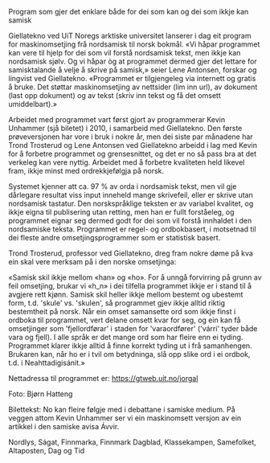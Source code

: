 Program som gjer det enklare både for dei som kan og dei som ikkje kan samisk 


Giellatekno ved UiT Noregs arktiske universitet lanserer i dag eit program for maskinomsetjing frå nordsamisk til norsk bokmål. «Vi håpar programmet kan vere til hjelp for dei som vil forstå nordsamisk tekst, men ikkje kan nordsamisk sjølv. Og vi håpar òg at programmet dermed gjer det lettare for samisktalande å velje å skrive på samisk,» seier Lene Antonsen, forskar og lingvist ved Giellatekno. «Programmet er tilgjengeleg via internett og gratis å bruke. Det støttar maskinomsetjing av nettsider (lim inn url), av dokument (last opp dokument) og av tekst (skriv inn tekst og få det omsett umiddelbart).»


Arbeidet med programmet vart først gjort av programmerar Kevin Unhammer (sjå biletet) i 2010, i samarbeid med Giellatekno. Den første prøveversjonen har vore i bruk i nokre år, men dei siste par månadene har Trond Trosterud og Lene Antonsen ved Giellatekno arbeidd i lag med Kevin for å forbetre programmet og grensesnittet, og det er no så pass bra at det verkeleg kan vere nyttig. Arbeidet med å forbetre kvaliteten held likevel fram, ikkje minst med ordrekkjefølgja på norsk.


Systemet kjenner att ca. 97 % av orda i nordsamisk tekst, men vil gje dårlegare resultat viss input inneheld mange skrivefeil, eller er skrive utan nordsamisk tastatur. Den norskspråklige teksten er av variabel kvalitet, og ikkje eigna til publisering utan retting, men han er fullt forståeleg, og programmet eignar seg dermed godt for dei som vil forstå innhaldet i den nordsamiske teksta. Programmet er regel- og ordbokbasert, i motsetnad til dei fleste andre omsetjingsprogrammer som er statistisk basert.




Trond Trosterud, professor ved Giellatekno, dreg fram nokre døme på kva ein skal vere merksam på i den norske omsetjinga:


«Samisk skil ikkje mellom «han» og «ho». For å unngå forvirring på grunn av feil omsetjing, brukar vi «h_n» i dei tilfella programmet ikkje er i stand til å avgjere rett kjønn. Samisk skil heller ikkje mellom bestemt og ubestemt form, t.d. 'skule' vs. 'skulen', så programmet gjev ikkje alltid riktig bestemtheit på norsk. Når ein omset samansette ord som ikkje finst i ordboka til programmet, vert delane  omsett kvar for seg, og ein kan få omsetjinger som 'fjellordførar' i staden for 'varaordfører' ('várri' tyder både vara og fjell). I alle språk er det mange ord som har fleire enn ei tyding. Programmet klarer ikkje alltid å finne korrekt tyding ut i frå samanhengen. Brukaren kan, når ho er i tvil om betydninga, slå opp slike ord i ei ordbok, t.d. i Neahttadigisánit.»


Nettadressa til programmet er: https://gtweb.uit.no/jorgal


Foto: Bjørn Hatteng


Bilettekst: 
No kan fleire følgje med i debattane i samiske medium. På veggen attom Kevin Unhammer ser vi ein maskinomsett versjon av ein artikkel i den samiske avisa Ávvir.






Nordlys, Ságat, Finnmarka, Finnmark Dagblad, Klassekampen, Samefolket, Altaposten, Dag og Tid
